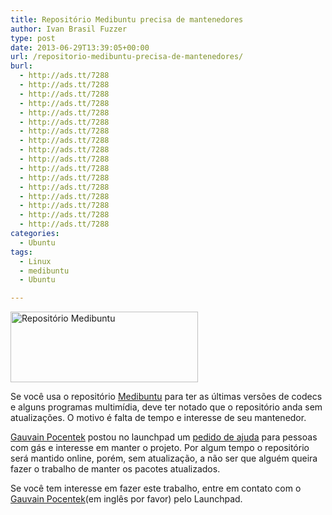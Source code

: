 ```yaml
---
title: Repositório Medibuntu precisa de mantenedores
author: Ivan Brasil Fuzzer
type: post
date: 2013-06-29T13:39:05+00:00
url: /repositorio-medibuntu-precisa-de-mantenedores/
burl:
  - http://ads.tt/7288
  - http://ads.tt/7288
  - http://ads.tt/7288
  - http://ads.tt/7288
  - http://ads.tt/7288
  - http://ads.tt/7288
  - http://ads.tt/7288
  - http://ads.tt/7288
  - http://ads.tt/7288
  - http://ads.tt/7288
  - http://ads.tt/7288
  - http://ads.tt/7288
  - http://ads.tt/7288
  - http://ads.tt/7288
  - http://ads.tt/7288
  - http://ads.tt/7288
  - http://ads.tt/7288
categories:
  - Ubuntu
tags:
  - Linux
  - medibuntu
  - Ubuntu

---
```

<a href="http://www.medibuntu.org/" rel="lightbox"><img class="size-medium wp-image-5671 aligncenter" title="Repositório Medibuntu" alt="Repositório Medibuntu" src="http://www.ubuntero.com.br/wp-content/uploads/2013/06/medibuntu-300x113.png" width="300" height="113" /></a>

Se você usa o repositório <a href="http://www.medibuntu.org/" target="_blank" rel="nofollow">Medibuntu</a> para ter as últimas versões de codecs e alguns programas multimídia, deve ter notado que o repositório anda sem atualizações. O motivo é falta de tempo e interesse de seu mantenedor.

<a href="https://launchpad.net/~gpocentek" target="_blank" rel="nofollow">Gauvain Pocentek</a> postou no launchpad um <a href="https://launchpad.net/medibuntu/+announcement/11219" target="_blank" rel="nofollow">pedido de ajuda</a> para pessoas com gás e interesse em manter o projeto. Por algum tempo o repositório será mantido online, porém, sem atualização, a não ser que alguém queira fazer o trabalho de manter os pacotes atualizados.

Se você tem interesse em fazer este trabalho, entre em contato com o <a href="https://launchpad.net/~gpocentek" target="_blank" rel="nofollow">Gauvain Pocentek</a>(em inglês por favor) pelo Launchpad.
